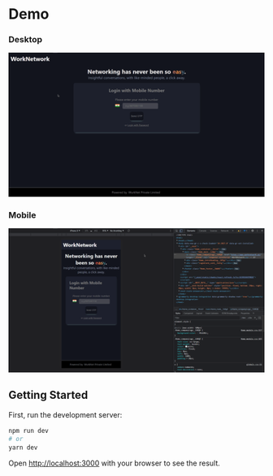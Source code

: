 # Demo

### Desktop
![Desktop image](https://github.com/shahiddhariwala/login-with-otp-nextjs-wurknet/blob/main/public/images/OtpSuccessDesktop.gif)
### Mobile
![Mobile image](https://github.com/shahiddhariwala/login-with-otp-nextjs-wurknet/blob/main/public/images/OtpSuccessMobileView.gif)


## Getting Started

First, run the development server:

```bash
npm run dev
# or
yarn dev
```

Open [http://localhost:3000](http://localhost:3000) with your browser to see the result.

